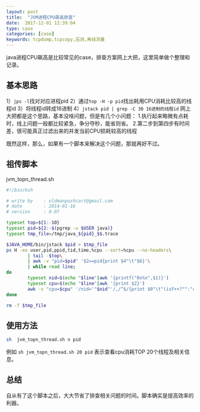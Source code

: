 ```yaml
---
layout: post
title:  "JVM进程CPU飙高排查"
date:  2017-12-01 12:39:04
type: case
categories: [case]
keywords: tcpdump,tcpcopy,压测,离线流量
---
```


java进程CPU飙高是比较常见的case，排查方案网上大把，这里简单做个整理和记录。

## 基本思路
1）`jps -l`找对对应进程pid
2）通过`top -H -p pid`找出耗用CPU消耗比较高的线程id
3）将线程id转成16进制
4）`jstack pid | grep -C 30 16进制的线程id`
网上大把都是这个思路，基本没啥问题，但是有几个小问题：
1.执行起来略微有点耗时，线上问题一般都比较紧急，争分夺秒，能省则省。
2.第二步到第四步有时间差，很可能真正过滤出来的并发当前CPU损耗较高的线程

既然这样，那么，如果有一个脚本来解决这个问题，那就再好不过。

## 祖传脚本

jvm_topn_thread.sh

```bash
#!/bin/ksh

# write by    : oldmanpushcart@gmail.com
# date        : 2014-01-16
# version     : 0.07

typeset top=${1:-10}
typeset pid=${2:-$(pgrep -u $USER java)}
typeset tmp_file=/tmp/java_${pid}_$$.trace

$JAVA_HOME/bin/jstack $pid > $tmp_file
ps H -eo user,pid,ppid,tid,time,%cpu --sort=%cpu --no-headers\
        | tail -$top\
        | awk -v "pid=$pid" '$2==pid{print $4"\t"$6}'\
        | while read line;
do
        typeset nid=$(echo "$line"|awk '{printf("0x%x",$1)}')
        typeset cpu=$(echo "$line"|awk '{print $2}')
        awk -v "cpu=$cpu" '/nid='"$nid"'/,/^$/{print $0"\t"(isF++?"":"cpu="cpu"%");}' $tmp_file
done

rm -f $tmp_file
```

## 使用方法

```bash
sh  jvm_topn_thread.sh n pid
```

例如 `sh jvm_topn_thread.sh 20 pid` 表示查看cpu消耗TOP 20个线程及相关信息。

## 总结
自从有了这个脚本之后，大大节省了排查相关问题的时间。脚本确实是提高效率的利器。